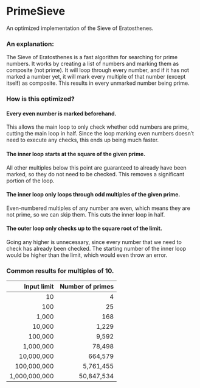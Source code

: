 # PrimeSieve

An optimized implementation of the Sieve of Eratosthenes.

### An explanation:

The Sieve of Eratosthenes is a fast algorithm for searching for prime numbers. It works by creating a list of numbers and marking them as composite (not prime). It will loop through every number, and if it has not marked a number yet, it will mark every multiple of that number (except itself) as composite. This results in every unmarked number being prime.

### How is this optimized?

#### Every even number is marked beforehand.

This allows the main loop to only check whether odd numbers are prime, cutting the main loop in half. Since the loop marking even numbers doesn’t need to execute any checks, this ends up being much faster.

#### The inner loop starts at the square of the given prime.

All other multiples below this point are guaranteed to already have been marked, so they do not need to be checked. This removes a significant portion of the loop.

#### The inner loop only loops through odd multiples of the given prime.

Even-numbered multiples of any number are even, which means they are not prime, so we can skip them. This cuts the inner loop in half.

#### The outer loop only checks up to the square root of the limit.

Going any higher is unnecessary, since every number that we need to check has already been checked. The starting number of the inner loop would be higher than the limit, which would even throw an error.

### Common results for multiples of 10.

|   Input limit | Number of primes |
| ------------: | ---------------: |
|            10 |                4 |
|           100 |               25 |
|         1,000 |              168 |
|        10,000 |            1,229 |
|       100,000 |            9,592 |
|     1,000,000 |           78,498 |
|    10,000,000 |          664,579 |
|   100,000,000 |        5,761,455 |
| 1,000,000,000 |       50,847,534 |

